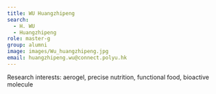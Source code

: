 ```yaml
---
title: WU Huangzhipeng
search:
  - H. WU
  - Huangzhipeng
role: master-g
group: alumni
image: images/Wu_huangzhipeng.jpg
email: huangzhipeng.wu@connect.polyu.hk
---
```


Research interests: aerogel, precise nutrition, functional food, bioactive molecule
